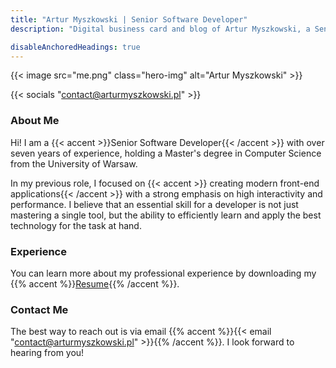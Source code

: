 ```yaml
---
title: "Artur Myszkowski | Senior Software Developer"
description: "Digital business card and blog of Artur Myszkowski, a Senior Software Developer specializing in React and modern web technologies. Explore my projects and articles."

disableAnchoredHeadings: true
---
```


{{< image src="me.png" class="hero-img" alt="Artur Myszkowski" >}}

{{< socials "contact@arturmyszkowski.pl" >}}

### About Me

Hi! I am a {{< accent >}}Senior Software Developer{{< /accent >}} with over seven years of experience, holding a Master's degree in Computer Science from the University of Warsaw.

In my previous role, I focused on {{< accent >}} creating modern front-end applications{{< /accent >}} with a strong emphasis on high interactivity and performance. I believe that an essential skill for a developer is not just mastering a single tool, but the ability to efficiently learn and apply the best technology for the task at hand. 

### Experience

You can learn more about my professional experience by downloading my
{{% accent %}}[Resume](files/Artur_Myszkowski_Resume_2025_v4.pdf){{% /accent %}}.

### Contact Me

The best way to reach out is via email {{% accent %}}{{< email "contact@arturmyszkowski.pl" >}}{{% /accent %}}. I look forward to hearing from you!
